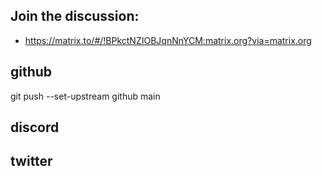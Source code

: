## Join the discussion:
* https://matrix.to/#/!BPkctNZIOBJqnNnYCM:matrix.org?via=matrix.org

## github
 git push --set-upstream github main

## discord

## twitter

